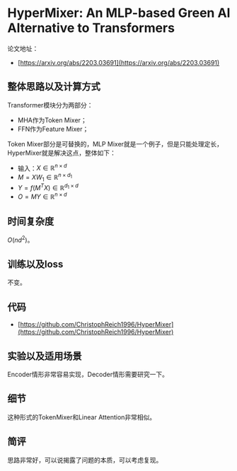 # HyperMixer: An MLP-based Green AI Alternative to Transformers

论文地址：

- [https://arxiv.org/abs/2203.03691](https://arxiv.org/abs/2203.03691)



## 整体思路以及计算方式

Transformer模块分为两部分：

- MHA作为Token Mixer；
- FFN作为Feature Mixer；

Token Mixer部分是可替换的，MLP Mixer就是一个例子，但是只能处理定长，HyperMixer就是解决这点，整体如下：

- 输入：$X\in \mathbb R^{n\times d}$
- $M =XW_1\in \mathbb R^{n\times d_1}$
- $Y= f(M^T X)\in \mathbb R^{d_1\times d}$
- $O=M Y\in \mathbb R^{n\times d}$



## 时间复杂度

$O(n d^2)$。



## 训练以及loss

不变。



## 代码

- [https://github.com/ChristophReich1996/HyperMixer](https://github.com/ChristophReich1996/HyperMixer)



## 实验以及适用场景

Encoder情形非常容易实现，Decoder情形需要研究一下。



## 细节

这种形式的TokenMixer和Linear Attention非常相似。



## 简评

思路非常好，可以说揭露了问题的本质，可以考虑复现。